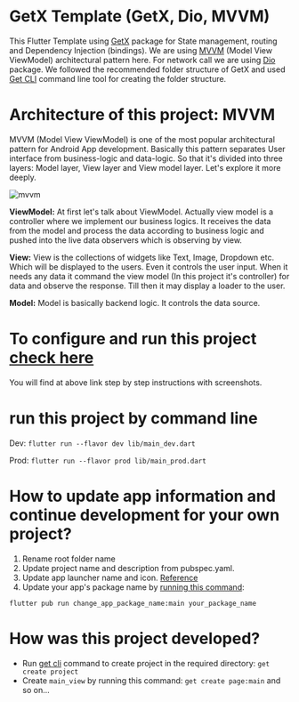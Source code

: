 # GetX Template (GetX, Dio, MVVM)

This Flutter Template using [GetX](https://pub.dev/packages/get) package for State management, routing and Dependency Injection (bindings). We are using [MVVM](https://en.wikipedia.org/wiki/Model%E2%80%93view%E2%80%93viewmodel) (Model View ViewModel) architectural pattern here. For network call we are using [Dio](https://pub.dev/packages/dio) package. We followed the recommended folder structure of GetX and used [Get CLI](https://pub.dev/packages/get_cli) command line tool for creating the folder structure.

# Architecture of this project: MVVM

MVVM (Model View ViewModel) is one of the most popular architectural pattern for Android App development. Basically
this pattern separates User interface from business-logic and data-logic. So that it's divided into three layers: Model layer, 
View layer and View model layer. Let's explore it more deeply.

![mvvm](https://user-images.githubusercontent.com/3769029/137336079-1f3384d0-b9d6-4462-a2c4-4a3d2cc77e8a.png)

<b>ViewModel:</b> At first let's talk about ViewModel. Actually view model is a controller where we 
implement our business logics. It receives the data from the model and process the data according to
business logic and pushed into the live data observers which is observing by view.

<b>View:</b> View is the collections of widgets like Text, Image, Dropdown etc. Which will be displayed
to the users. Even it controls the user input. When it needs any data it command the view model (In this project it's controller)
for data and observe the response. Till then it may display a loader to the user.

<b>Model:</b> Model is basically backend logic. It controls the data source.

# To configure and run this project [check here](readme_configuration_guideline.md) 
You will find at above link step by step instructions with screenshots.

# run this project by command line
Dev: `flutter run --flavor dev lib/main_dev.dart`

Prod: `flutter run --flavor prod lib/main_prod.dart`

# How to update app information and continue development for your own project?

1. Rename root folder name
2. Update project name and description from pubspec.yaml. 
3. Update app launcher name and icon. [Reference](https://medium.com/@vaibhavi.rana99/change-application-name-and-icon-in-flutter-bebbec297c57)
4. Update your app's package name by [running this command](https://pub.dev/packages/change_app_package_name):

`flutter pub run change_app_package_name:main your_package_name`

# How was this project developed?
- Run [get cli](https://pub.dev/packages/get_cli) command to create project in the required directory: `get create project`
- Create `main_view` by running this command: `get create page:main` and so on...

